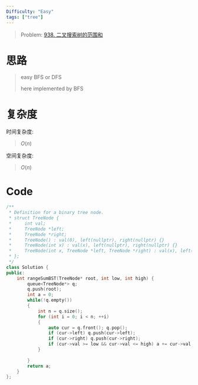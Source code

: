 ```yaml
---
Difficulty: "Easy"
tags: ["tree"]
---
```


> Problem: [938. 二叉搜索树的范围和](https://leetcode.cn/problems/range-sum-of-bst/description/)

# 思路

> easy BFS or DFS
>
> here implemented by BFS

# 复杂度

时间复杂度:
> $O(n)$

空间复杂度:
> $O(n)$


# Code
```C++
/**
 * Definition for a binary tree node.
 * struct TreeNode {
 *     int val;
 *     TreeNode *left;
 *     TreeNode *right;
 *     TreeNode() : val(0), left(nullptr), right(nullptr) {}
 *     TreeNode(int x) : val(x), left(nullptr), right(nullptr) {}
 *     TreeNode(int x, TreeNode *left, TreeNode *right) : val(x), left(left), right(right) {}
 * };
 */
class Solution {
public:
    int rangeSumBST(TreeNode* root, int low, int high) {
        queue<TreeNode*> q;
        q.push(root);
        int a = 0;
        while(!q.empty())
        {
            int n = q.size();
            for (int i = 0; i < n; ++i)
            {
                auto cur = q.front(); q.pop();
                if (cur->left) q.push(cur->left);
                if (cur->right) q.push(cur->right);
                if (cur->val >= low && cur->val <= high) a += cur->val;
            }
            
        }
        return a;
    }
};
```
  
